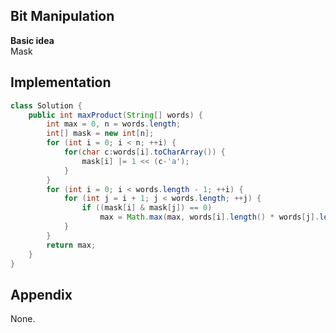 **Bit Manipulation**  
---
**Basic idea**  
Mask

Implementation
---
```java
class Solution {
    public int maxProduct(String[] words) {
        int max = 0, n = words.length;
        int[] mask = new int[n];
        for (int i = 0; i < n; ++i) {
            for(char c:words[i].toCharArray()) {
                mask[i] |= 1 << (c-'a');
            }
        }
        for (int i = 0; i < words.length - 1; ++i) {
            for (int j = i + 1; j < words.length; ++j) {
                if ((mask[i] & mask[j]) == 0)
                    max = Math.max(max, words[i].length() * words[j].length());
            }
        }
        return max;
    }
}
```
**Appendix**
---
None.